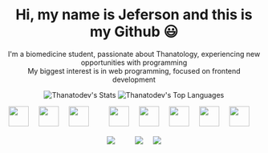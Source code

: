 <link rel="stylesheet" type='text/css' href="https://cdn.jsdelivr.net/gh/devicons/devicon@latest/devicon.min.css" />

<div align="center">
  <h1>Hi, my name is Jeferson and this is my Github 😃</h1>
  <p>
    I'm a biomedicine student, passionate about Thanatology, experiencing new opportunities with programming<br>
    My biggest interest is in web programming, focused on frontend development
  </p>
  
  ![Thanatodev's Stats](https://github-readme-stats.vercel.app/api?username=Thanatodev&show_icons=true&theme=github_dark&hide_border=true&count_private=true)
  ![Thanatodev's Top Languages](https://github-readme-stats.vercel.app/api/top-langs/?username=Thanatodev&theme=github_dark&show_icons=true&hide_border=true&layout=compact)

  <div style="display: flex; justify-content: center; gap: 20px; flex-wrap: wrap;">
    <img src="https://cdn.jsdelivr.net/gh/devicons/devicon@latest/icons/javascript/javascript-original.svg" style="height: 40px; width: auto;">
    <img src="https://cdn.jsdelivr.net/gh/devicons/devicon@latest/icons/typescript/typescript-original.svg" style="height: 40px; width: auto;">
    <img src="https://cdn.jsdelivr.net/gh/devicons/devicon@latest/icons/react/react-original.svg"style="height: 40px; width: auto;"><br>
    <img src="https://cdn.jsdelivr.net/gh/devicons/devicon@latest/icons/python/python-original.svg" style="height: 40px; width: auto;">
    <img src="https://cdn.jsdelivr.net/gh/devicons/devicon@latest/icons/html5/html5-original.svg" style="height: 40px; width: auto;">
    <img src="https://cdn.jsdelivr.net/gh/devicons/devicon@latest/icons/css3/css3-original.svg" style="height: 40px; width: auto;">
    <img src="https://cdn.jsdelivr.net/gh/devicons/devicon@latest/icons/nodejs/nodejs-original.svg" style="height: 40px; width: auto;">
    <img src="https://cdn.jsdelivr.net/gh/devicons/devicon@latest/icons/git/git-original.svg" style="height: 40px; width: auto;"><br>
    <a href="https://www.linkedin.com/in/jefersoncr/" target="_blank"><img src="https://img.shields.io/badge/-LinkedIn-%230077B5?style=for-the-badge&logo=linkedin&logoColor=white" target="_blank"><a>
    <a href="https://www.instagram.com/jefff_cr/" target="_blank"><img src="https://img.shields.io/badge/-Instagram-%23E4405F?style=for-the-badge&logo=instagram&logoColor=white" target="_blank"></a>
      <a href = "mailto:thanatodev@hotmail.com"><img src="https://img.shields.io/badge/-Gmail-%23333?style=for-the-badge&logo=gmail&logoColor=white" target="_blank"></a>
  </div>
</div>
